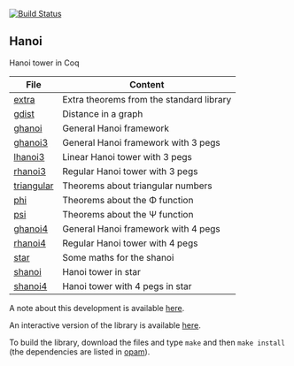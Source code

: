 [![Build Status](https://travis-ci.org/thery/hanoi.svg?branch=master)](https://travis-ci.org/thery/hanoi)

## Hanoi


Hanoi tower in Coq


| File                              |  Content                                 | 
| --------------------------------- | -----------------------------------------| 
| [extra](./extra.v)                | Extra theorems from the standard library |
| [gdist](./gdist.v)                | Distance in a graph                      |
| [ghanoi](./ghanoi.v)              | General Hanoi framework                  |
| [ghanoi3](./ghanoi3.v)            | General Hanoi framework with 3 pegs      |
| [lhanoi3](./lhanoi3.v)            | Linear Hanoi tower with 3 pegs           |
| [rhanoi3](./rhanoi3.v)            | Regular Hanoi tower with 3 pegs          |
| [triangular](./triangular.v)      | Theorems about triangular numbers        |
| [phi](./phi.v)                    | Theorems about the Φ function            |
| [psi](./psi.v)                    | Theorems about the Ψ function            |
| [ghanoi4](./ghanoi4.v)            | General Hanoi framework with 4 pegs      |
| [rhanoi4](./rhanoi4.v)            | Regular Hanoi tower with 4 pegs          |
| [star](./star.v)                  | Some maths for the shanoi                |
| [shanoi](./shanoi.v)              | Hanoi tower in star                      |
| [shanoi4](./shanoi4.v)            | Hanoi tower with 4 pegs in star          |

A note about this development is available 
[here](https://hal.inria.fr/hal-02903548).

An interactive version of the library is available 
[here](https://thery.github.io/hanoi/index.html).


To build the library, download the files and type ```make``` and 
then ```make install``` (the dependencies are listed in 
[opam](https://thery.github.io/hanoi/opam)).
